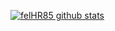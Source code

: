 [![felHR85 github stats](https://github-readme-stats.vercel.app/api?username=felHR85&count_private=true&include_all_commits=true)](https://github.com/anuraghazra/github-readme-stats)
